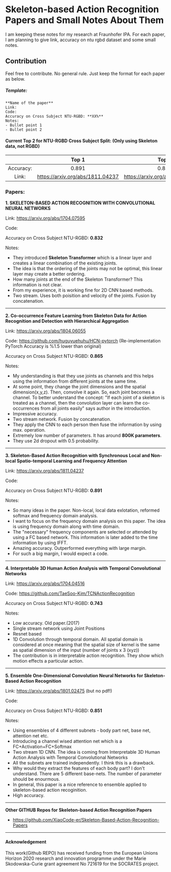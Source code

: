 # Skeleton-based Action Recognition Papers and Small Notes About Them
I am keeping these notes for my research at Fraunhofer IPA. For each paper, I am planning to give link, accuracy on ntu rgbd dataset and some small notes. 

## Contribution 
Feel free to contribute. No general rule. Just keep the format for each paper as below. 

##### Template:
    **Name of the paper**
    Link: 
	Code:
    Accuracy on Cross Subject NTU-RGBD: **XX%**
    Notes:
    - Bullet point 1
    - Bullet point 2

#### Current Top 2 for NTU-RGBD Cross Subject Split: (Only using Skeleton data, not RGBD)
|           |               Top 1              |               Top 2              |
|:---------:|:--------------------------------:|:--------------------------------:|
| Accuracy: |               0.891              |               0.865              |
|   Link:   | https://arxiv.org/abs/1811.04237 | https://arxiv.org/abs/1804.06055 |

### Papers:
**1. SKELETON-BASED ACTION RECOGNITION WITH CONVOLUTIONAL NEURAL
NETWORKS**

Link: https://arxiv.org/abs/1704.07595

Code:

Accuracy on Cross Subject NTU-RGBD: **0.832**

Notes:
- They introduced **Skeleton Transformer** which is a linear layer and creates a linear combination of the existing joints. 
- The idea is that the ordering of the joints may not be optimal, this linear layer may create a better ordering.
- How many joints at the end of the Skeleton Transformer? This information is not clear. 
- From my experience, it is working fine for 2D CNN based methods.
- Two stream. Uses both poisition and velocity of the joints. Fusion by concatenation. 


------------



**2. Co-occurrence Feature Learning from Skeleton Data for Action Recognition and
Detection with Hierarchical Aggregation**

Link: https://arxiv.org/abs/1804.06055

Code: https://github.com/huguyuehuhu/HCN-pytorch (Re-implementation PyTorch Accuracy is %1.5 lower than original)

Accuracy on Cross Subject NTU-RGBD: **0.865**

Notes:
- My understanding is that they use joints as channels and this helps using the information from different joints at the same time.
- At some point, they change the joint dimensions and the spatial dimension(x,y,z). Then, convolve it again. So, each joint becomes a channel. To better understand the concept: "If each joint of a skeleton is treated as  a  channel,  then  the  convolution  layer  can  learn  the  co-occurrences from all joints easily" says author in the introduction.
- Impressive accuracy. 
- Two stream network. Fusion by concatenation. 
- They apply the CNN to each person then fuse the information by using max. operation. 
- Extremely low number of parameters. It has around **800K parameters**. 
- They use 2d dropout with 0.5 probability. 


------------



**3. Skeleton-Based Action Recognition with Synchronous Local and Non-local Spatio-temporal Learning and Frequency Attention**

Link: https://arxiv.org/abs/1811.04237

Code: 

Accuracy on Cross Subject NTU-RGBD: **0.891**

Notes:
- So many ideas in the paper. Non-local, local data exlotation, reformed softmax and frequency domain analysis. 
- I want to focus on the frequency domain analysis on this paper. The idea is using frequency domain along with time domain. 
- The "necessary" frequency components are selected or attended by using a FC based network. This information is later added to the time information by using IFFT.  
- Amazing accuracy. Outperformed everything with large margin. 
- For such a big margin, I would expect a code. 


------------

**4. Interpretable 3D Human Action Analysis with Temporal Convolutional
Networks**

Link: https://arxiv.org/abs/1704.04516

Code: https://github.com/TaeSoo-Kim/TCNActionRecognition

Accuracy on Cross Subject NTU-RGBD: **0.743**

Notes:
- Low accuracy. Old paper.(2017)
- Single stream network using Joint Positions
- Resnet based 
- 1D Convolution through temporal domain. All spatial domain is considered at once meaning that the spatial size of kernel is the same as spatial dimension of the input (number of joints x 3 (xyz))
- The contribution is in interpretable action recognition. They show which motion effects a particular action.  

------------

**5. Ensemble One-Dimensional Convolution Neural Networks for Skeleton-Based Action Recognition**

Link: https://arxiv.org/abs/1801.02475 (but no pdf!)

Code: 

Accuracy on Cross Subject NTU-RGBD: **0.851**

Notes:
- Using ensembles of 4 different subnets - body part net, base net, attention net etc. 
- Introducing a channel wised attention net which is a FC+Activation+FC+Softmax
- Two stream 1D CNN. The idea is coming from Interpretable 3D Human Action Analysis with Temporal Convolutional Networks
- All the subnets are trained independently. I think this is a drawback.  
- Why would they extract the features of each body part? I don't understand. There are 5 different base-nets. The number of parameter should be enourmous.
- In general, this paper is a nice reference to ensemble applied to skeleton-based action recoginition.
- High accuracy. 

------------

**Other GITHUB Repos for Skeleton-based Action Recognition Papers**
- https://github.com/XiaoCode-er/Skeleton-Based-Action-Recognition-Papers

------------

#### Acknowledgement 
This work(Github REPO) has received funding from the European Unions Horizon  2020  research  and  innovation  programme  under  the Marie  Skodowska-Curie  grant  agreement  No  721619  for  the SOCRATES project. 

